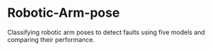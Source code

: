 # Robotic-Arm-pose
Classifying robotic arm poses to detect faults using five models and comparing their performance.
